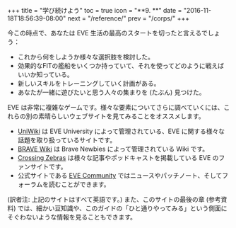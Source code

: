 +++ title = "学び続けよう" toc = true icon = "**9. **" date = "2016-11-18T18:56:39-08:00" next = "/reference/" prev = "/corps/" +++

今この時点で、あなたは EVE 生活の最高のスタートを切ったと言えるでしょう：

- これから何をしようか様々な選択肢を検討した。
- 効果的なFITの艦船をいくつか持っていて、それを使ってどのように戦えばいいか知っている。
- 新しいスキルをトレーニングしていく計画がある。
- あなたが一緒に遊びたいと思う人々の集まりを (たぶん) 見つけた。

EVE は非常に複雑なゲームです。様々な要素についてさらに調べていくには、これらの別の素晴らしいウェブサイトを見てみることをオススメします。

- [UniWiki](http://wiki.eveuniversity.org) は EVE University によって管理されている、EVE に関する様々な話題を取り扱っているサイトです。
- [BRAVE Wiki](https://wiki.braveineve.com/) は Brave Newbies によって管理されている Wiki です。
- [Crossing Zebras](http://crossingzebras.com/) は様々な記事やポッドキャストを掲載している EVE のファンサイトです。
- 公式サイトである [EVE Community](https://community.eveonline.com/) ではニュースやパッチノート、そしてフォーラムを読むことができます。

(訳者注: 上記のサイトはすべて英語です。) また、このサイトの最後の章 (参考資料) では、細かい豆知識や、このガイドの「ひと通りやってみる」という側面にそぐわないような情報を見ることもできます。